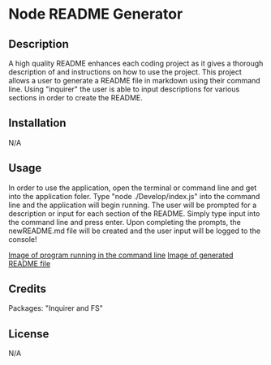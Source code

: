 # Node README Generator

## Description

A high quality README enhances each coding project as it gives a thorough description of and instructions on how to use the project.  This project allows a user to generate a README file in markdown using their command line.  Using "inquirer" the user is able to input descriptions for various sections in order to create the README.

## Installation

N/A

## Usage

In order to use the application, open the terminal or command line and get into the application foler.  Type "node ./Develop/index.js" into the command line and the application will begin running.  The user will be prompted for a description or input for each section of the README. Simply type input into the command line and press enter.  Upon completing the prompts, the newREADME.md file will be created and the user input will be logged to the console!

[Image of program running in the command line](./assets/images/Screenshot%202023-06-21%20at%201.23.20%20PM.png)
[Image of generated README file](./assets/images/Screenshot%202023-06-21%20at%201.23.39%20PM.png)

## Credits

Packages: "Inquirer and FS"

## License

N/A